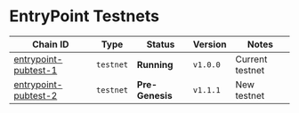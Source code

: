 # EntryPoint Testnets

| Chain ID                                       | Type      | Status          | Version    | Notes           |
|------------------------------------------------|-----------|-----------------|------------|-----------------|
| [entrypoint-pubtest-1](./entrypoint-pubtest-1) | `testnet` | **Running**     | `v1.0.0`   | Current testnet |
| [entrypoint-pubtest-2](./entrypoint-pubtest-2) | `testnet` | **Pre-Genesis** | `v1.1.1`   | New testnet     |
